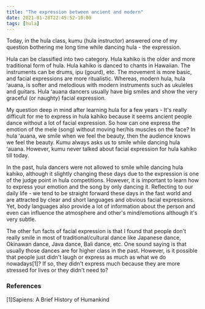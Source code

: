```yaml
---
title: "The expression between ancient and modern"
date: 2021-01-28T22:45:52-10:00
tags: [hula]
---
```


Today, in the hula class, kumu (hula instructor) answered one of my question bothering me long time while dancing hula - the expression.   


Hula can be classified into two category. Hula kahiko is the older and more traditional form of hula. Hula kahiko is danced to chants in Hawaiian. The instruments can be drums, ipu (gourd), etc. The movement is more basic, and facial expressions are more ritualistic. Whereas, modern hula, hula ʻauana, is softer and melodious with modern instruments such as ukuleles and guitars. Hula ʻauana dancers usually have big smiles and show the very graceful (or naughty) facial expression.   


My question deep in mind after learning hula for a few years - It's really difficult for me to express in hula kahiko because it seems ancient people dance without a lot of facial expression. So how can one express the emotion of the mele (song) without moving her/his muscles on the face? In hula ʻauana, we smile when we feel the beauty, then the audience knows we feel the beauty. Kumu always asks us to smile while dancing hula ʻauana. However, kumu never talked about facial expression for hula kahiko till today.  


In the past, hula dancers were not allowed to smile while dancing hula kahiko, although it slightly changing these days due to the expression is one of the judge point in hula competitions. However, it is important to learn how to express your emotion and the song by only dancing it. Reflecting to our daily life - we tend to be straight forward these days in the fast world and are attracted by clear and short languages and obvious facial expressions. Yet, body languages also provide a lot of information about the person and even can influence the atmosphere and other's mind/emotions although it's very subtle.   


The other fun facts of facial expression is that I found that people don't really smile in most of traditional/cultural dance like Japanese dance, Okinawan dance, Java dance, Bali dance, etc. One sound saying is that usually those dances are for higher class in the past. However, is it possible that people just didn't laugh or express as much as what we do nowadays[1]? If so, they didn't express much because they are more stressed for lives or they didn't need to?  


### References
[1]Sapiens: A Brief History of Humankind 